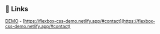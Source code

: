 ## 🔗 Links

[DEMO](https://flexbox-css-demo.netlify.app/) - [https://flexbox-css-demo.netlify.app/#contact](https://flexbox-css-demo.netlify.app/#contact)
